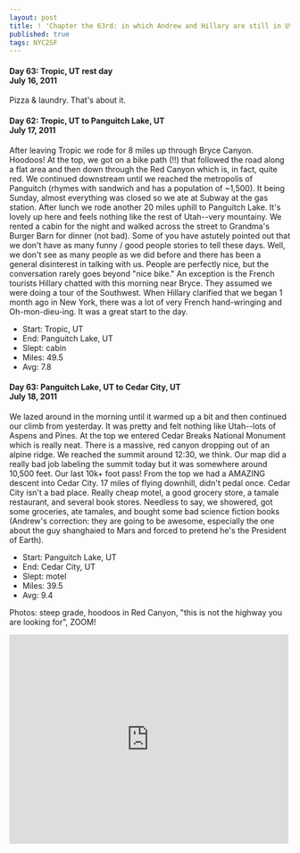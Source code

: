 ```yaml
---
layout: post
title: ! 'Chapter the 63rd: in which Andrew and Hillary are still in Utah'
published: true
tags: NYC2SF
---
```

#### Day 63: Tropic, UT rest day<br/>July 16, 2011

Pizza & laundry. That's about it.


#### Day 62: Tropic, UT to Panguitch Lake, UT<br/>July 17, 2011

After leaving Tropic we rode for 8 miles up through Bryce Canyon. Hoodoos! At
the top, we got on a bike path (!!) that followed the road along a flat area
and then down through the Red Canyon which is, in fact, quite red. We continued
downstream until we reached the metropolis of Panguitch (rhymes with sandwich
and has a population of ~1,500). It being Sunday, almost everything was closed
so we ate at Subway at the gas station.  After lunch we rode another 20 miles
uphill to Panguitch Lake. It's lovely up here and feels nothing like the rest
of Utah--very mountainy. We rented a cabin for the night and walked across the
street to Grandma's Burger Barn for dinner (not bad).  Some of you have
astutely pointed out that we don't have as many funny / good people stories to
tell these days. Well, we don't see as many people as we did before and there
has been a general disinterest in talking with us. People are perfectly nice,
but the conversation rarely goes beyond "nice bike." An exception is the French
tourists Hillary chatted with this morning near Bryce. They assumed we were
doing a tour of the Southwest. When Hillary clarified that we began 1 month ago
in New York, there was a lot of very French hand-wringing and Oh-mon-dieu-ing.
It was a great start to the day.

* Start: Tropic, UT
* End: Panguitch Lake, UT
* Slept: cabin
* Miles: 49.5
* Avg: 7.8


#### Day 63: Panguitch Lake, UT to Cedar City, UT<br/>July 18, 2011

We lazed around in the morning until it warmed up a bit and then continued our
climb from yesterday. It was pretty and felt nothing like Utah--lots of Aspens
and Pines. At the top we entered Cedar Breaks National Monument which is really
neat. There is a massive, red canyon dropping out of an alpine ridge.  We
reached the summit around 12:30, we think. Our map did a really bad job
labeling the summit today but it was somewhere around 10,500 feet. Our last
10k+ foot pass! From the top we had a AMAZING descent into Cedar City. 17 miles
of flying downhill, didn't pedal once.  Cedar City isn't a bad place. Really
cheap motel, a good grocery store, a tamale restaurant, and several book
stores. Needless to say, we showered, got some groceries, ate tamales, and
bought some bad science fiction books (Andrew's correction: they are going to
be awesome, especially the one about the guy shanghaied to Mars and forced to
pretend he's the President of Earth).

* Start: Panguitch Lake, UT
* End: Cedar City, UT
* Slept: motel
* Miles: 39.5
* Avg: 9.4

Photos: steep grade, hoodoos in Red Canyon, "this is not the highway you are looking for", ZOOM!

<iframe src="https://www.flickr.com/photos/123683527@N06/13944959535/in/set-72157644168486433/player/" width="500" height="375" frameborder="0" allowfullscreen webkitallowfullscreen mozallowfullscreen oallowfullscreen msallowfullscreen></iframe>
